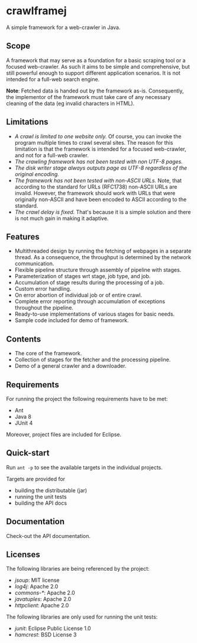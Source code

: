 # crawlframej
A simple framework for a web-crawler in Java.

## Scope
A framework that may serve as a foundation for a basic scraping tool or a focused web-crawler. As such it aims to be simple and comprehensive, but still powerful enough to support different application scenarios. It is not intended for a full-web search engine.

**Note**: Fetched data is handed out by the framework as-is. Consequently, the implementor of the framework must take care of any necessary cleaning of the data (eg invalid characters in HTML).

## Limitations

- *A crawl is limited to one website only.* Of course, you can invoke the program multiple times to crawl several sites. The reason for this limitation is that the framework is intended for a focused web-crawler, and not for a full-web crawler.
- *The crawling framework has not been tested with non UTF-8 pages.*
- *The disk writer stage always outputs page as UTF-8 regardless of the original encoding.*
- *The framework has not been tested with non-ASCII URLs.* Note, that according to the standard for URLs (RFC1738) non-ASCII URLs are invalid. However, the framework should work with URLs that were originally non-ASCII and have been encoded to ASCII according to the standard.
- *The crawl delay is fixed.* That's because it is a simple solution and there is not much gain in making it adaptive.

## Features

- Multithreaded design by running the fetching of webpages in a separate thread. As a consequence, the throughput is determined by the network communication.
- Flexible pipeline structure through assembly of pipeline with stages.
- Parameterization of stages wrt stage, job type, and job.
- Accumulation of stage results during the processing of a job.
- Custom error handling.
- On error abortion of individual job or of entire crawl.
- Complete error reporting through accumulation of exceptions throughout the pipeline.
- Ready-to-use implementations of various stages for basic needs.
- Sample code included for demo of framework.

## Contents

- The core of the framework.
- Collection of stages for the fetcher and the processing pipeline.
- Demo of a general crawler and a downloader.


## Requirements
For running the project the following requirements have to be met:
- Ant
- Java 8
- JUnit 4

Moreover, project files are included for Eclipse.

## Quick-start
Run `ant -p` to see the available targets in the individual projects.

Targets are provided for
- building the distributable (jar)
- running the unit tests
- building the API docs

## Documentation
Check-out the API documentation.

## Licenses
The following libraries are being referenced by the project:
- *jsoup*: MIT license
- *log4j*: Apache 2.0
- *commons-\**: Apache 2.0
- *javatuples*: Apache 2.0
- *httpclient*: Apache 2.0

The following libraries are only used for running the unit tests:
- *junit*: Eclipse Public License 1.0
- *hamcrest*: BSD License 3
